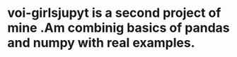 # voi-girlsjupyt is a second project of mine .Am combinig basics of pandas and numpy with real examples.
